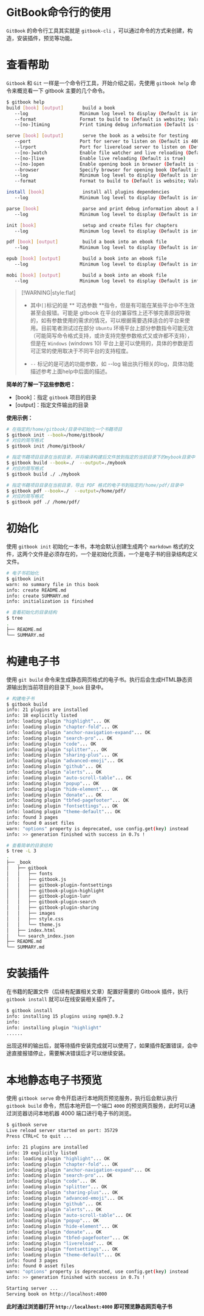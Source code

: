 # GitBook命令行的使用

 `GitBook` 的命令行工具其实就是 `gitbook-cli` ，可以通过命令的方式来创建，构造，安装插件，预览等功能。

# 查看帮助

`Gitbook` 和 `Git` 一样是一个命令行工具，开始介绍之前，先使用 `gitbook help` 命令来概览看一下 gitbook 主要的几个命令。

```bash
$ gitbook help
build [book] [output]       build a book
   --log                   Minimum log level to display (Default is info; Values are debug, info, warn, error, disabled)
   --format                Format to build to (Default is website; Values are website, json, ebook)
   --[no-]timing           Print timing debug information (Default is false)

serve [book] [output]       serve the book as a website for testing
   --port                  Port for server to listen on (Default is 4000)
   --lrport                Port for livereload server to listen on (Default is 35729)
   --[no-]watch            Enable file watcher and live reloading (Default is true)
   --[no-]live             Enable live reloading (Default is true)
   --[no-]open             Enable opening book in browser (Default is false)
   --browser               Specify browser for opening book (Default is )
   --log                   Minimum log level to display (Default is info; Values are debug, info, warn, error, disabled)
   --format                Format to build to (Default is website; Values are website, json, ebook)

install [book]              install all plugins dependencies
   --log                   Minimum log level to display (Default is info; Values are debug, info, warn, error, disabled)

parse [book]                parse and print debug information about a book
   --log                   Minimum log level to display (Default is info; Values are debug, info, warn, error, disabled)

init [book]                 setup and create files for chapters
   --log                   Minimum log level to display (Default is info; Values are debug, info, warn, error, disabled)

pdf [book] [output]         build a book into an ebook file
   --log                   Minimum log level to display (Default is info; Values are debug, info, warn, error, disabled)

epub [book] [output]        build a book into an ebook file
   --log                   Minimum log level to display (Default is info; Values are debug, info, warn, error, disabled)

mobi [book] [output]        build a book into an ebook file
   --log                   Minimum log level to display (Default is info; Values are debug, info, warn, error, disabled)
```

> [!WARNING|style:flat]
>
> - 其中```[]```标记的是 ** 可选参数 **指令，但是有可能在某些平台中不生效甚至会报错。可能是 gitbook 在平台的兼容性上还不够完善原因导致的，如有参数使用的需求的情况，可以根据需要选择适合的平台来使用。目前笔者测试过在部分 `Ubuntu` 环境平台上部分参数指令可能无效（可能简写命令格式支持，或许支持完整参数格式又或许都不支持），但是在 `Windows` (windows 10) 平台上是可以使用的，具体的参数是否可正常的使用取决于不同平台的支持程度。
>
> - `--` 标记的是可选的功能参数，如 --log 输出执行相关的log，具体功能描述参考上面help中后面的描述。

**简单的了解一下这些参数吧：**

- [book]：指定 `gitbook` 项目的目录
- [output]：指定文件输出的目录

**使用示例：**

```bash
# 在指定的/home/gitbook/目录中初始化一个书籍项目
$ gitbook init --book=/home/gitbook/
# 对应的简写格式
$ gitbook init /home/gitbook/

# 指定书籍项目目录在当前目录，并将编译构建后文件放到指定的当前目录下的mybook目录中
$ gitbook build --book=./  --output=./mybook
# 对应的简写格式
$ gitbook build ./ ./mybook

# 指定书籍项目目录在当前目录，导出 PDF 格式的电子书到指定的/home/pdf/目录中
$ gitbook pdf --book=./  --output=/home/pdf/
# 对应的简写格式
$ gitbook pdf ./ /home/pdf/
```

# 初始化

使用 `gitbook init` 初始化一本书，本地会默认创建生成两个 `markdown` 格式的文件，这两个文件是必须存在的，一个是初始化页面，一个是电子书的目录结构定义文件。

```bash
# 电子书初始化
$ gitbook init  
warn: no summary file in this book 
info: create README.md 
info: create SUMMARY.md 
info: initialization is finished 

# 查看初始化的目录结构
$ tree
.
├── README.md
└── SUMMARY.md
```

# 构建电子书

使用 `git build` 命令来生成静态网页格式的电子书。执行后会生成HTML静态资源输出到当前项目的目录下`_book` 目录中。

```bash
# 构建电子书
$ gitbook build
info: 21 plugins are installed 
info: 18 explicitly listed 
info: loading plugin "highlight"... OK 
info: loading plugin "chapter-fold"... OK 
info: loading plugin "anchor-navigation-expand"... OK 
info: loading plugin "search-pro"... OK 
info: loading plugin "code"... OK 
info: loading plugin "splitter"... OK 
info: loading plugin "sharing-plus"... OK 
info: loading plugin "advanced-emoji"... OK 
info: loading plugin "github"... OK 
info: loading plugin "alerts"... OK 
info: loading plugin "auto-scroll-table"... OK 
info: loading plugin "popup"... OK 
info: loading plugin "hide-element"... OK 
info: loading plugin "donate"... OK 
info: loading plugin "tbfed-pagefooter"... OK 
info: loading plugin "fontsettings"... OK 
info: loading plugin "theme-default"... OK 
info: found 3 pages 
info: found 0 asset files 
warn: "options" property is deprecated, use config.get(key) instead 
info: >> generation finished with success in 0.7s ! 

# 查看简单的目录结构
$ tree -L 3
.
├── _book
│   ├── gitbook
│   │   ├── fonts
│   │   ├── gitbook.js
│   │   ├── gitbook-plugin-fontsettings
│   │   ├── gitbook-plugin-highlight
│   │   ├── gitbook-plugin-lunr
│   │   ├── gitbook-plugin-search
│   │   ├── gitbook-plugin-sharing
│   │   ├── images
│   │   ├── style.css
│   │   └── theme.js
│   ├── index.html
│   └── search_index.json
├── README.md
└── SUMMARY.md
```

# 安装插件

在书籍的配置文件（后续有配置相关文章）配置好需要的 Gitbook 插件，执行 `gitbook install` 就可以在线安装相关插件了。

```bash
$ gitbook install
info: installing 15 plugins using npm@3.9.2 
info:  
info: installing plugin "highlight"
......
```

出现这样的输出后，就等待插件安装完成就可以使用了，如果插件配置错误，会中途直接报错停止，需要解决错误后才可以继续安装。

# 本地静态电子书预览

使用 `gitbook serve` 命令开启进行本地网页预览服务，执行后会默认执行 `gitbook build` 命令，然后本地开启一个端口 `4000` 的预览网页服务，此时可以通过浏览器访问本地机器 4000 端口进行电子书的浏览。

```bash
$ gitbook serve
Live reload server started on port: 35729
Press CTRL+C to quit ...

info: 21 plugins are installed 
info: 19 explicitly listed 
info: loading plugin "highlight"... OK 
info: loading plugin "chapter-fold"... OK 
info: loading plugin "anchor-navigation-expand"... OK 
info: loading plugin "search-pro"... OK 
info: loading plugin "code"... OK 
info: loading plugin "splitter"... OK 
info: loading plugin "sharing-plus"... OK 
info: loading plugin "advanced-emoji"... OK 
info: loading plugin "github"... OK 
info: loading plugin "alerts"... OK 
info: loading plugin "auto-scroll-table"... OK 
info: loading plugin "popup"... OK 
info: loading plugin "hide-element"... OK 
info: loading plugin "donate"... OK 
info: loading plugin "tbfed-pagefooter"... OK 
info: loading plugin "livereload"... OK 
info: loading plugin "fontsettings"... OK 
info: loading plugin "theme-default"... OK 
info: found 3 pages 
info: found 0 asset files 
warn: "options" property is deprecated, use config.get(key) instead 
info: >> generation finished with success in 0.7s ! 

Starting server ...
Serving book on http://localhost:4000
```

**此时通过浏览器打开 `http://localhost:4000` 即可预览静态网页电子书**